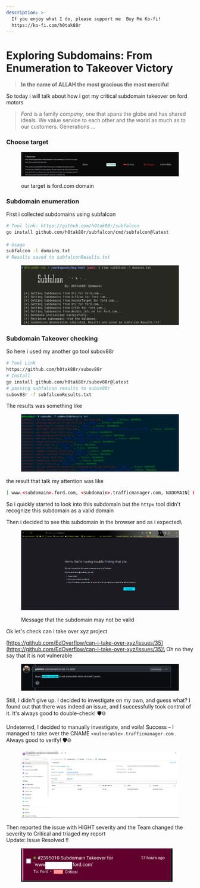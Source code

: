 ```yaml
---
description: >-
  If you enjoy what I do, please support me  Buy Me Ko-fi!
  https://ko-fi.com/h0tak88r
---
```


# Exploring Subdomains: From Enumeration to Takeover Victory

> **In the name of ALLAH the most gracious the most merciful**

So today i will talk about how i got my critical subdomain takeover on ford motors

> _Ford_ is a family _company_, one that spans the globe and has shared ideals. We value service to each other and the world as much as to our customers. Generations ...

### Choose target

<figure><img src="../.gitbook/assets/image (182).png" alt=""><figcaption><p>our target is ford.com domain</p></figcaption></figure>

### Subdomain enumeration

First i collected subdomains using subfalcon

```bash
# Tool link: https://github.com/h0tak88r/subfalcon
go install github.com/h0tak88r/subfalcon/cmd/subfalcon@latest

# Usage
subfalcon -l domains.txt
# Results saved to subfalconResults.txt
```

<figure><img src="../.gitbook/assets/Screenshot from 2024-03-21 04-35-10.png" alt=""><figcaption></figcaption></figure>

### Subdomain Takeover checking

So here i used my another go tool subov88r

```bash
# Tool Link 
https://github.com/h0tak88r/subov88r
# Install
go install github.com/h0tak88r/subov88r@latest
# passing subfalcon results to subov88r
subov88r -f subfalconResults.txt
```

The results was something like

<figure><img src="../.gitbook/assets/image (178).png" alt=""><figcaption></figcaption></figure>

the result that talk my attention was like

```bash
[ www.<subdomain>.ford.com, <subdomain>.trafficmanager.com, NXDOMAIN] Possiply Vulnerable to subdomain takeover vulnerability
```

So i quickly started to look into this subdomain but the `httpx` tool didn't recognize this subdomain as a valid domain

Then i decided to see this subdomain in the browser and as i expected\\

<figure><img src="../.gitbook/assets/image (194).png" alt=""><figcaption><p>Message that the subdomain may not be valid</p></figcaption></figure>

Ok let's check can i take over xyz project

[https://github.com/EdOverflow/can-i-take-over-xyz/issues/35](https://github.com/EdOverflow/can-i-take-over-xyz/issues/35)\
Oh no they say that it is not vulnerable

<figure><img src="../.gitbook/assets/image (179).png" alt=""><figcaption></figcaption></figure>

Still, I didn't give up. I decided to investigate on my own, and guess what? I found out that there was indeed an issue, and I successfully took control of it. It's always good to double-check! 🛡️🌐

Undeterred, I decided to manually investigate, and voila! Success – I managed to take over the CNAME `<vulnerable>.trafficmanager.com` . Always good to verify! 🛡️🌐

<figure><img src="../.gitbook/assets/image (180).png" alt=""><figcaption></figcaption></figure>

Then reported the issue with HIGHT severity and the Team changed the severity to Critical and triaged my report\
Update: Issue Resolved !!

<figure><img src="../.gitbook/assets/Screenshot from 2024-03-21 21-46-05.png" alt=""><figcaption></figcaption></figure>
